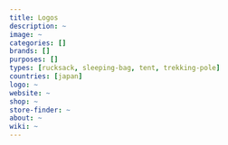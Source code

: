 ```yaml
---
title: Logos
description: ~
image: ~
categories: []
brands: []
purposes: []
types: [rucksack, sleeping-bag, tent, trekking-pole]
countries: [japan]
logo: ~
website: ~
shop: ~
store-finder: ~
about: ~
wiki: ~
---
```

